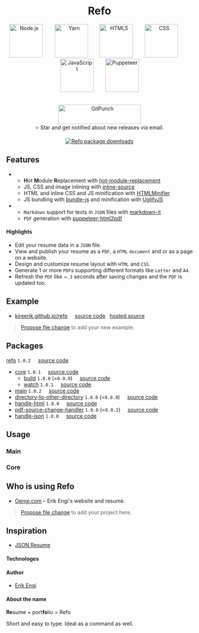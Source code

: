 <h1 align="center">Refo</h1>

<p align="center">
	<a title="Node.js" href="https://nodejs.org/en/"><img alt="Node.js" src="https://camo.githubusercontent.com/9c24355bb3afbff914503b663ade7beb341079fa/68747470733a2f2f6e6f64656a732e6f72672f7374617469632f696d616765732f6c6f676f2d6c696768742e737667" width="" height="90"></a>
	&nbsp;&nbsp;&nbsp; &nbsp;&nbsp;&nbsp;<a title="Yarn" href="https://yarnpkg.com/lang/en/"><img alt="Yarn" src="https://raw.githubusercontent.com/yarnpkg/assets/master/yarn-kitten-full.svg?sanitize=true" width="" height="90"></a>
	&nbsp;&nbsp;&nbsp; &nbsp;&nbsp;&nbsp;<a title="HTML5" href="https://developer.mozilla.org/en-US/docs/Web/Guide/HTML/HTML5"><img alt="HTML5" src="https://cdn.worldvectorlogo.com/logos/html-5.svg" width="" height="90"></a>
	&nbsp;&nbsp;&nbsp; &nbsp;&nbsp;&nbsp;<a title="CSS" href="https://developer.mozilla.org/en-US/docs/Web/CSS"><img alt="CSS" src="https://cdn.worldvectorlogo.com/logos/css-5.svg" width="" height="90"></a>
	&nbsp;&nbsp;&nbsp; &nbsp;&nbsp;&nbsp;<a title="JavaScript" href="https://developer.mozilla.org/en-US/docs/Web/JavaScript"><img alt="JavaScript" src="https://cdn.worldvectorlogo.com/logos/javascript-4.svg" width="" height="90"></a>
	&nbsp;&nbsp;&nbsp; &nbsp;&nbsp;&nbsp;<a title="Puppeteer" href="https://developers.google.com/web/tools/puppeteer/"><img alt="Puppeteer" src="https://user-images.githubusercontent.com/10379601/29446482-04f7036a-841f-11e7-9872-91d1fc2ea683.png" width="" height="90"></a>
</p>

<p align="center">
	<br><a title="GitPunch" href="https://gitpunch.com/"><img alt="GitPunch" src="https://raw.githubusercontent.com/vfeskov/gitpunch/master/client/src/big-logo.png" width="222" height="52"></a>
	<br>⭐ Star and get notified about new releases via email.
</p>

<p align="center">
	<a title="Refo package downloads" href="https://www.npmjs.com/package/refo"><img alt="Refo package downloads" src="https://img.shields.io/npm/dt/refo.svg"></a>
</p>

## Features
- 
	- **H**ot **M**odule **R**eplacement with [hot-module-replacement](https://github.com/sidorares/hot-module-replacement)
	- JS, CSS and image inlining with [inline-source](https://github.com/popeindustries/inline-source)
	- HTML and inline CSS and JS minification with [HTMLMinifier](https://github.com/kangax/html-minifier)
	- JS bundling with [bundle-js](https://github.com/hugabor/bundle-js) and minification with [UglifyJS](https://github.com/mishoo/UglifyJS2)
- 
	- `Markdown` support for texts in `JSON` files with [markdown-it](https://github.com/markdown-it/markdown-it)
	- `PDF` generation with [puppeteer-html2pdf](https://github.com/kireerik/puppeteer-html2pdf)

#### Highlights
- Edit your resume data in a `JSON` file.
- View and publish your resume as a `PDF`, a `HTML` `document` and or as a page on a website.
- Design and customize resume layout with `HTML` and `CSS`.
- Generate 1 or more `PDF`s supporting different formats like `Letter` and `A4`.
- Refresh the `PDF` like ~`.3` seconds after saving changes and the `PDF` is updated too.

## Example
- <a title="Refo - A static site build tool." href="https://kireerik.github.io/refo/">kireerik.github.io/refo</a> &nbsp; &nbsp; [source code](https://github.com/kireerik/refo/tree/master/example) &nbsp; [hosted source](https://github.com/kireerik/refo/tree/master/docs)

> [Propose file change](https://github.com/kireerik/refo/edit/master/README.md) to add your new example.

## Packages
[refo](https://www.npmjs.com/package/refo) `1.0.2` &nbsp; &nbsp; [source code](https://github.com/kireerik/refo/tree/master/index/index/index)
- [core](https://www.npmjs.com/package/refo-core) `1.0.1` &nbsp; &nbsp; [source code](https://github.com/kireerik/refo/tree/master/index/index/core/index)
	- [build](https://www.npmjs.com/package/refo-core-build) `1.0.0` (=`0.0.0`) &nbsp; &nbsp; [source code](https://github.com/kireerik/refo/tree/master/index/index/core/build)
	- [watch](https://www.npmjs.com/package/refo-core-watch) `1.0.1` &nbsp; &nbsp; [source code](https://github.com/kireerik/refo/tree/master/index/index/core/watch)
- [main](https://www.npmjs.com/package/refo-main) `1.0.2` &nbsp; &nbsp; [source code](https://github.com/kireerik/refo/tree/master/index/index/main)
- [directory-to-other-directory](https://www.npmjs.com/package/refo-directory-to-other-directory) `1.0.0` (=`0.0.0`) &nbsp; &nbsp; [source code](https://github.com/kireerik/refo/tree/master/index/directory-to-other-directory)
- [handle-html](https://www.npmjs.com/package/refo-handle-html) `1.0.0` &nbsp; &nbsp; [source code](https://github.com/kireerik/refo/tree/master/index/handle-html)
- [pdf-source-change-handler](https://www.npmjs.com/package/refo-pdf-source-change-handler) `1.0.0` (=`0.0.2`) &nbsp; &nbsp; [source code](https://github.com/kireerik/refo/tree/master/index/pdf-source-change-handler)
- [handle-json](https://www.npmjs.com/package/refo-handle-json) `1.0.0` &nbsp; &nbsp; [source code](https://github.com/kireerik/refo/tree/master/index/handle-json)

## Usage

### Main


### Core


## Who is using Refo
- <a title="Oengi.com" href="https://oengi.com/">Oengi.com</a> – Erik Engi's website and resume.

> [Propose file change](https://github.com/kireerik/refo/edit/master/README.md) to add your project here.

## Inspiration
- <a title="JSON Resume" href="https://jsonresume.org/">JSON Resume</a>

#### Technologes


#### Author
- <a title="Oengi.com" href="https://oengi.com/">Erik Engi</a>

#### About the name
**Re**sume + port**fo**lio = Refo

Short and easy to type. Ideal as a command as well.
